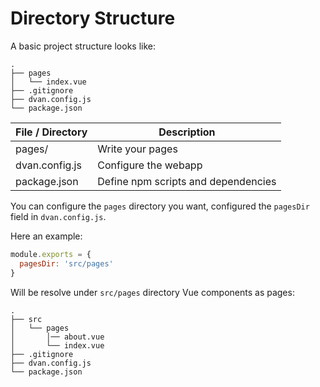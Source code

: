 # Directory Structure

A basic project structure looks like:
```
.
├── pages
│   └── index.vue
├── .gitignore
├── dvan.config.js
└── package.json
```

| File / Directory | Description |
| --- | --- |
| pages/ | Write your pages |
| dvan.config.js | Configure the webapp |
| package.json | Define npm scripts and dependencies |

You can configure the `pages` directory you want, configured the `pagesDir` field in `dvan.config.js`.

Here an example:
```js
module.exports = {
  pagesDir: 'src/pages'
}
```
Will be resolve under `src/pages` directory Vue components as pages:
```
.
├── src
│   └── pages
│       │── about.vue
│       └── index.vue
├── .gitignore
├── dvan.config.js
└── package.json
```